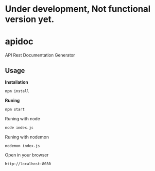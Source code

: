 # Under development, Not functional version yet.

# apidoc
API Rest Documentation Generator 

## Usage

**Installation**
```bash
npm install
```

**Runing**
```bash
npm start
```
Runing with node
```bash
node index.js
```

Runing with nodemon
```bash
nodemon index.js
```
Open in your browser

```bash
http://localhost:8080
```
